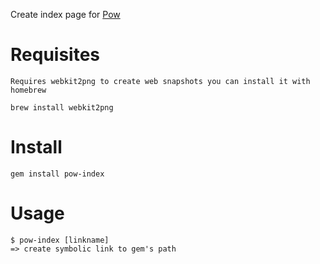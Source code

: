 Create index page for [Pow](http://pow.cx)

Requisites
==========
    Requires webkit2png to create web snapshots you can install it with homebrew

    brew install webkit2png

Install
=======
    gem install pow-index

Usage
=====
    $ pow-index [linkname]
    => create symbolic link to gem's path
